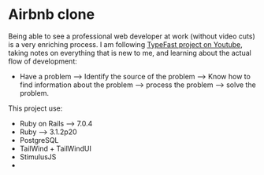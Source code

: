 # Airbnb clone

Being able to see a professional web developer at work (without video cuts) is a very enriching process.
I am following [TypeFast project on Youtube](https://www.youtube.com/playlist?list=PLCawOXF4xaJK1_-KVgXyREULRVy_W_1pe), taking notes on everything that is new to me, and learning about the actual flow of development:

- Have a problem --> Identify the source of the problem --> Know how to find information about the problem --> process the problem --> solve the problem.

This project use:

* Ruby on Rails --> 7.0.4
* Ruby --> 3.1.2p20
* PostgreSQL
* TailWind + TailWindUI
* StimulusJS
* 